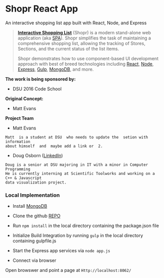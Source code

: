 


# Shopr React App&nbsp; 

An interactive shopping list app built with React, Node, and Express

> [**Interactive Shopping List**](https://github.com/MaxSinbraith/Shopr) (Shopr) is a modern stand-alone 
> web application (aka [SPA](https://en.wikipedia.org/wiki/Single-page_application)).
> Shopr simplifies the task of maintaining a comprehensive shopping list, allowing the tracking of Stores,
> Sections, and the current status of the list  items. 
>
> Shopr demonstrates how to use component-based UI development approach with best of breed
> technologies including [React](http://facebook.github.io/react/), [Node](https://nodejs.org/),
> [Express](https://expressjs.com/), [Gulp](https://http://gulpjs.com/), [MongoDB](https://http://gulpjs.com/), and more.

**The work is being sponsored by:**

- DSU 2016 Code School

**Original Concept:**

- Matt Evans

**Project Team**

- Matt Evans
```shell
Matt  is a student at DSU  who needs to update the  setion with information
about himself  and  maybe add a link or  2.
```
- Doug Osborn        ([LinkedIn](https://www.linkedin.com/in/opensimian))
```shell
Doug is a senior at DSU majoring in IT with a minor in Computer Programming
He is currently interning at Scientific Toolworks and working on a  C++ & Javascript
data visualization project.
```


### Local Implementation
 
- Install  [MongoDB](https://http://gulpjs.com/)

- Clone   the  github [REPO](https://github.com/MaxSinbraith/Shopr)

- Run `npm install`  in the local directory containing the  package.json file

- Initialize Build Integration by running  `gulp` in the local directory containing gulpfile.js

- Start the  Express app services  via  `node app.js`

- Connect  via  browser

Open  browswer and point a page  at  `Http://localhost:8062/`


